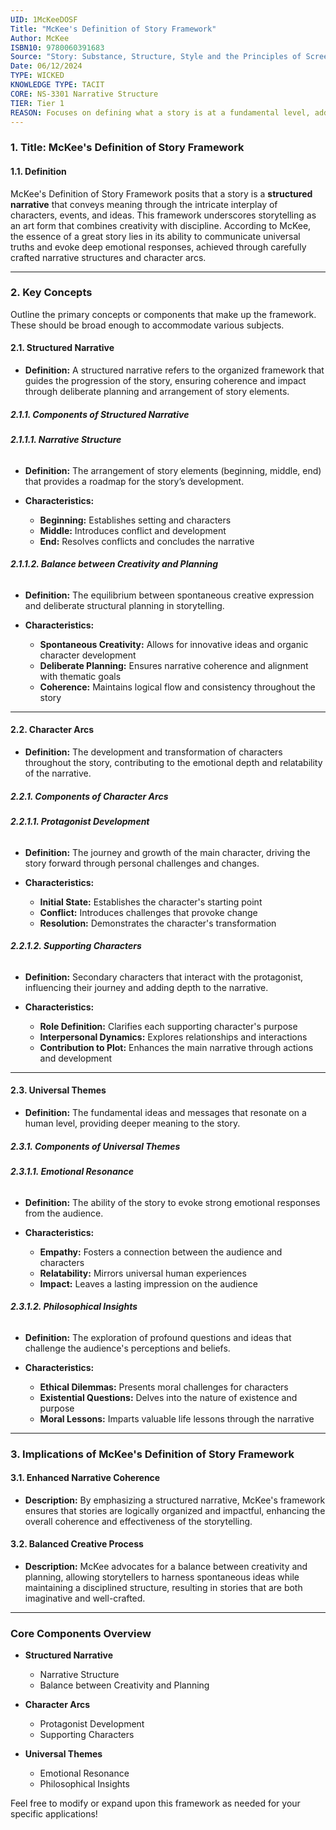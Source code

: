 ```yaml
---
UID: 1McKeeDOSF
Title: "McKee's Definition of Story Framework"
Author: McKee
ISBN10: 9780060391683
Source: "Story: Substance, Structure, Style and the Principles of Screenwriting"
Date: 06/12/2024
TYPE: WICKED
KNOWLEDGE TYPE: TACIT
CORE: NS-3301 Narrative Structure
TIER: Tier 1
REASON: Focuses on defining what a story is at a fundamental level, addressing structural core principles of storytelling.
---
```


### **1. Title: McKee's Definition of Story Framework**

#### **1.1. Definition**

McKee's Definition of Story Framework posits that a story is a **structured narrative** that conveys meaning through the intricate interplay of characters, events, and ideas. This framework underscores storytelling as an art form that combines creativity with discipline. According to McKee, the essence of a great story lies in its ability to communicate universal truths and evoke deep emotional responses, achieved through carefully crafted narrative structures and character arcs.

---

### **2. Key Concepts**

Outline the primary concepts or components that make up the framework. These should be broad enough to accommodate various subjects.

#### **2.1. Structured Narrative**

- **Definition:**
  A structured narrative refers to the organized framework that guides the progression of the story, ensuring coherence and impact through deliberate planning and arrangement of story elements.

##### **2.1.1. Components of Structured Narrative**

###### **2.1.1.1. Narrative Structure**

- **Definition:**
  The arrangement of story elements (beginning, middle, end) that provides a roadmap for the story’s development.

- **Characteristics:**
  - **Beginning:** Establishes setting and characters
  - **Middle:** Introduces conflict and development
  - **End:** Resolves conflicts and concludes the narrative

###### **2.1.1.2. Balance between Creativity and Planning**

- **Definition:**
  The equilibrium between spontaneous creative expression and deliberate structural planning in storytelling.

- **Characteristics:**
  - **Spontaneous Creativity:** Allows for innovative ideas and organic character development
  - **Deliberate Planning:** Ensures narrative coherence and alignment with thematic goals
  - **Coherence:** Maintains logical flow and consistency throughout the story

---

#### **2.2. Character Arcs**

- **Definition:**
  The development and transformation of characters throughout the story, contributing to the emotional depth and relatability of the narrative.

##### **2.2.1. Components of Character Arcs**

###### **2.2.1.1. Protagonist Development**

- **Definition:**
  The journey and growth of the main character, driving the story forward through personal challenges and changes.

- **Characteristics:**
  - **Initial State:** Establishes the character's starting point
  - **Conflict:** Introduces challenges that provoke change
  - **Resolution:** Demonstrates the character's transformation

###### **2.2.1.2. Supporting Characters**

- **Definition:**
  Secondary characters that interact with the protagonist, influencing their journey and adding depth to the narrative.

- **Characteristics:**
  - **Role Definition:** Clarifies each supporting character's purpose
  - **Interpersonal Dynamics:** Explores relationships and interactions
  - **Contribution to Plot:** Enhances the main narrative through actions and development

---

#### **2.3. Universal Themes**

- **Definition:**
  The fundamental ideas and messages that resonate on a human level, providing deeper meaning to the story.

##### **2.3.1. Components of Universal Themes**

###### **2.3.1.1. Emotional Resonance**

- **Definition:**
  The ability of the story to evoke strong emotional responses from the audience.

- **Characteristics:**
  - **Empathy:** Fosters a connection between the audience and characters
  - **Relatability:** Mirrors universal human experiences
  - **Impact:** Leaves a lasting impression on the audience

###### **2.3.1.2. Philosophical Insights**

- **Definition:**
  The exploration of profound questions and ideas that challenge the audience's perceptions and beliefs.

- **Characteristics:**
  - **Ethical Dilemmas:** Presents moral challenges for characters
  - **Existential Questions:** Delves into the nature of existence and purpose
  - **Moral Lessons:** Imparts valuable life lessons through the narrative

---

### **3. Implications of McKee's Definition of Story Framework**

#### **3.1. Enhanced Narrative Coherence**

- **Description:**
  By emphasizing a structured narrative, McKee's framework ensures that stories are logically organized and impactful, enhancing the overall coherence and effectiveness of the storytelling.

#### **3.2. Balanced Creative Process**

- **Description:**
  McKee advocates for a balance between creativity and planning, allowing storytellers to harness spontaneous ideas while maintaining a disciplined structure, resulting in stories that are both imaginative and well-crafted.

---

### **Core Components Overview**

- **Structured Narrative**

  - Narrative Structure
  - Balance between Creativity and Planning

- **Character Arcs**

  - Protagonist Development
  - Supporting Characters

- **Universal Themes**
  - Emotional Resonance
  - Philosophical Insights

Feel free to modify or expand upon this framework as needed for your specific applications!
